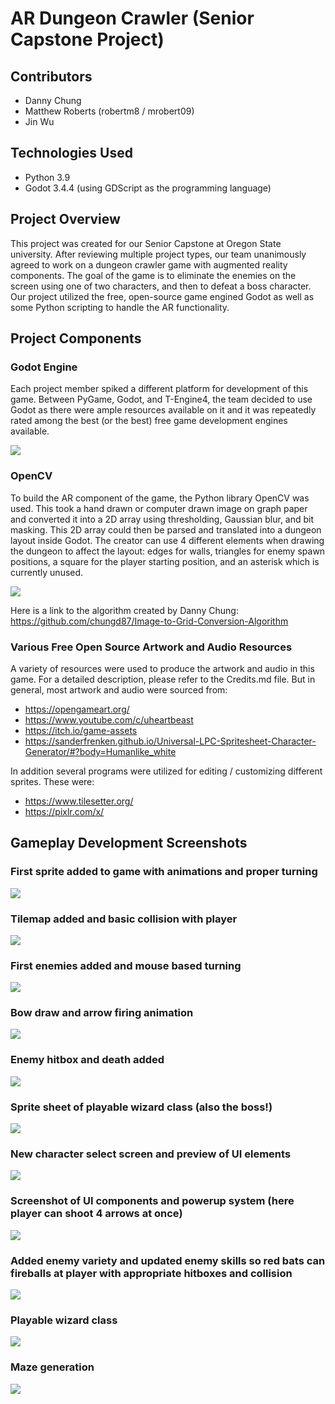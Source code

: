 # AR Dungeon Crawler (Senior Capstone Project)

## Contributors
- Danny Chung
- Matthew Roberts (robertm8 / mrobert09)
- Jin Wu

## Technologies Used
- Python 3.9
- Godot 3.4.4 (using GDScript as the programming language)

## Project Overview
This project was created for our Senior Capstone at Oregon State university. After reviewing multiple project types, our team unanimously agreed to work on a dungeon crawler game with augmented reality components. The goal of the game is to eliminate the enemies on the screen using one of two characters, and then to defeat a boss character. Our project utilized the free, open-source game engined Godot as well as some Python scripting to handle the AR functionality.

## Project Components
### Godot Engine
Each project member spiked a different platform for development of this game. Between PyGame, Godot, and T-Engine4, the team decided to use Godot as there were ample resources available on it and it was repeatedly rated among the best (or the best) free game development engines available.

![](./Screenshots/engine.png)

### OpenCV
To build the AR component of the game, the Python library OpenCV was used. This took a hand drawn or computer drawn image on graph paper and converted it into a 2D array using thresholding, Gaussian blur, and bit masking. This 2D array could then be parsed and translated into a dungeon layout inside Godot. The creator can use 4 different elements when drawing the dungeon to affect the layout: edges for walls, triangles for enemy spawn positions, a square for the player starting position, and an asterisk which is currently unused.

![](./Screenshots/conversionAlgo.gif)

Here is a link to the algorithm created by Danny Chung: <br>
https://github.com/chungd87/Image-to-Grid-Conversion-Algorithm

### Various Free Open Source Artwork and Audio Resources
A variety of resources were used to produce the artwork and audio in this game. For a detailed description, please refer to the Credits.md file. But in general, most artwork and audio were sourced from:
- https://opengameart.org/
- https://www.youtube.com/c/uheartbeast
- https://itch.io/game-assets
- https://sanderfrenken.github.io/Universal-LPC-Spritesheet-Character-Generator/#?body=Humanlike_white

In addition several programs were utilized for editing / customizing different sprites. These were:
- https://www.tilesetter.org/
- https://pixlr.com/x/

## Gameplay Development Screenshots
### First sprite added to game with animations and proper turning
![](./Screenshots/movement.gif)

### Tilemap added and basic collision with player
![](./Screenshots/sliding.gif)

### First enemies added and mouse based turning
![](./Screenshots/mouse&#32;turning.gif)

### Bow draw and arrow firing animation
![](./Screenshots/shooting.gif)

### Enemy hitbox and death added
![](./Screenshots/enemy&#32;hitbox.gif)

### Sprite sheet of playable wizard class (also the boss!)
![](./Screenshots/fullsheet.png)

### New character select screen and preview of UI elements
![](./Screenshots/select.png)

### Screenshot of UI components and powerup system (here player can shoot 4 arrows at once)
![](./Screenshots/boss.png)

### Added enemy variety and updated enemy skills so red bats can fireballs at player with appropriate hitboxes and collision
![](./Screenshots/superbats.gif)

### Playable wizard class
![](./Screenshots/wizard&#32;demo.gif)

### Maze generation
![](https://user-images.githubusercontent.com/64568573/170893947-a405522e-f33a-489f-b8d6-dc3ad1ca4b94.gif)


